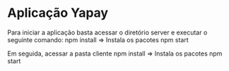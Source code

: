 # Aplicação Yapay
Para iniciar a aplicação basta acessar o diretório server e executar o seguinte comando:
    npm install => Instala os pacotes
    npm start

Em seguida, acessar a pasta cliente
    npm install => Instala os pacotes
    npm start